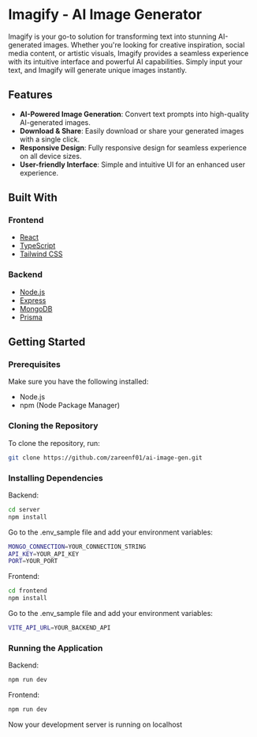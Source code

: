 # Imagify - AI Image Generator

Imagify is your go-to solution for transforming text into stunning AI-generated images. Whether you're looking for creative inspiration, social media content, or artistic visuals, Imagify provides a seamless experience with its intuitive interface and powerful AI capabilities. Simply input your text, and Imagify will generate unique images instantly.

## Features

- **AI-Powered Image Generation**: Convert text prompts into high-quality AI-generated images.
- **Download & Share**: Easily download or share your generated images with a single click.
- **Responsive Design**: Fully responsive design for seamless experience on all device sizes.
- **User-friendly Interface**: Simple and intuitive UI for an enhanced user experience.

## Built With

### Frontend
- [React](https://reactjs.org/)
- [TypeScript](https://www.typescriptlang.org/)
- [Tailwind CSS](https://tailwindcss.com/)

### Backend
- [Node.js](https://nodejs.org/)
- [Express](https://expressjs.com/)
- [MongoDB](https://www.mongodb.com/)
- [Prisma](https://www.prisma.io/)

## Getting Started

### Prerequisites

Make sure you have the following installed:
- Node.js
- npm (Node Package Manager)

### Cloning the Repository

To clone the repository, run:

```sh
git clone https://github.com/zareenf01/ai-image-gen.git
```
### Installing Dependencies
Backend:
```sh
cd server
npm install
```
Go to the .env_sample file and add your environment variables:
```sh
MONGO_CONNECTION=YOUR_CONNECTION_STRING
API_KEY=YOUR_API_KEY
PORT=YOUR_PORT
```
Frontend:
```sh
cd frontend
npm install
```
Go to the .env_sample file and add your environment variables:
```sh
VITE_API_URL=YOUR_BACKEND_API
```
### Running the Application
Backend:
```sh
npm run dev
```
Frontend:
```sh
npm run dev
```
Now your development server is running on localhost
